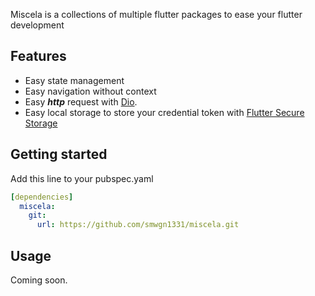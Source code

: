<!-- 
This README describes the package. If you publish this package to pub.dev,
this README's contents appear on the landing page for your package.

For information about how to write a good package README, see the guide for
[writing package pages](https://dart.dev/guides/libraries/writing-package-pages). 

For general information about developing packages, see the Dart guide for
[creating packages](https://dart.dev/guides/libraries/create-library-packages)
and the Flutter guide for
[developing packages and plugins](https://flutter.dev/developing-packages). 
-->

Miscela is a collections of multiple flutter packages to ease your flutter development

## Features

- Easy state management
- Easy navigation without context
- Easy ***http*** request with [Dio](https://github.com/flutterchina/dio).
- Easy local storage to store your credential token with [Flutter Secure Storage](https://github.com/mogol/flutter_secure_storage)

## Getting started

Add this line to your pubspec.yaml

```yaml
[dependencies]
  miscela:
    git: 
      url: https://github.com/smwgn1331/miscela.git
```

## Usage

Coming soon.

